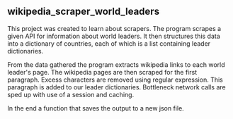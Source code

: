 ## wikipedia_scraper_world_leaders

This project was created to learn about scrapers.
The program scrapes a given API for information about world leaders. It then structures this data into a dictionary of countries, each of which is a list containing leader dictionaries.

From the data gathered the program extracts wikipedia links to each world leader's page.
The wikipedia pages are then scraped for the first paragraph. Excess characters are removed using regular expression.
This paragraph is added to our leader dictionaries. Bottleneck network calls are sped up with use of a session and caching.

In the end a function that saves the output to a new json file.
